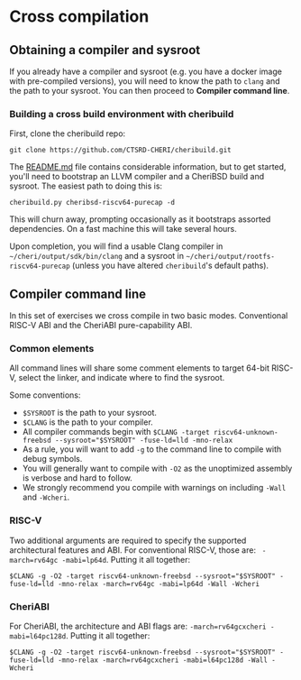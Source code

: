 # Cross compilation

## Obtaining a compiler and sysroot

If you already have a compiler and sysroot (e.g. you have a docker image with pre-compiled versions), you will need to know the path to `clang` and the path to your sysroot.  You can then proceed to **Compiler command line**.

### Building a cross build environment with cheribuild

First, clone the cheribuild repo:
```
git clone https://github.com/CTSRD-CHERI/cheribuild.git
```
The [README.md](https://github.com/CTSRD-CHERI/cheribuild/blob/master/README.md) file contains considerable information, but to get started, you'll need to bootstrap an LLVM compiler and a CheriBSD build and sysroot.  The easiest path to doing this is:
```
cheribuild.py cheribsd-riscv64-purecap -d
```
This will churn away, prompting occasionally as it bootstraps assorted dependencies.  On a fast machine this will take several hours.
<!-- XXX: Should we advocate `-f` here? -->
Upon completion, you will find a usable Clang compiler in `~/cheri/output/sdk/bin/clang` and a sysroot in `~/cheri/output/rootfs-riscv64-purecap` (unless you have altered `cheribuild`'s default paths).

## Compiler command line
In this set of exercises we cross compile in two basic modes.
Conventional RISC-V ABI and the CheriABI pure-capability ABI.

### Common elements
All command lines will share some comment elements to target 64-bit RISC-V, select the linker, and indicate where to find the sysroot.

Some conventions:
 - `$SYSROOT` is the path to your sysroot.
 - `$CLANG` is the path to your compiler.
 - All compiler commands begin with `$CLANG -target riscv64-unknown-freebsd --sysroot="$SYSROOT" -fuse-ld=lld -mno-relax`
 - As a rule, you will want to add `-g` to the command line to compile with debug symbols.
 - You will generally want to compile with `-O2` as the unoptimized assembly is verbose and hard to follow.
 - We strongly recommend you compile with warnings on including `-Wall` and `-Wcheri`.

### RISC-V
Two additional arguments are required to specify the supported architectural features and ABI.  For conventional RISC-V, those are: `
-march=rv64gc -mabi=lp64d`.
Putting it all together:
```
$CLANG -g -O2 -target riscv64-unknown-freebsd --sysroot="$SYSROOT" -fuse-ld=lld -mno-relax -march=rv64gc -mabi=lp64d -Wall -Wcheri
```
### CheriABI
For CheriABI, the architecture and ABI flags are:
`-march=rv64gcxcheri -mabi=l64pc128d`.
Putting it all together:
```
$CLANG -g -O2 -target riscv64-unknown-freebsd --sysroot="$SYSROOT" -fuse-ld=lld -mno-relax -march=rv64gcxcheri -mabi=l64pc128d -Wall -Wcheri
```
